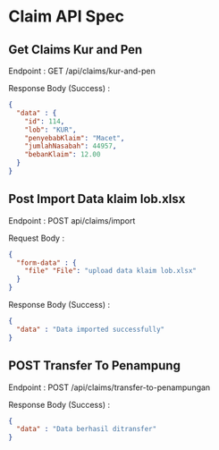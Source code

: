# Claim API Spec

## Get Claims Kur and Pen

Endpoint : GET /api/claims/kur-and-pen


Response Body (Success) :

```json
{
  "data" : {
    "id": 114,
    "lob": "KUR",
    "penyebabKlaim": "Macet",
    "jumlahNasabah": 44957,
    "bebanKlaim": 12.00
  }
}
```
## Post Import Data klaim lob.xlsx 

Endpoint : POST api/claims/import

Request Body :

```json
{
  "form-data" : {
    "file" "File": "upload data klaim lob.xlsx"
  }
}
```

Response Body (Success) :

```json
{
  "data" : "Data imported successfully"
}
```

## POST Transfer To Penampung

Endpoint : POST /api/claims/transfer-to-penampungan


Response Body (Success) :

```json
{
  "data" : "Data berhasil ditransfer"
}
```

